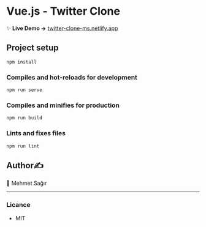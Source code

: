 # Vue.js - Twitter Clone
✨ **Live Demo ->** [twitter-clone-ms.netlify.app](https://twitter-clone-ms.netlify.app/)
## Project setup
```
npm install
```

### Compiles and hot-reloads for development
```
npm run serve
```

### Compiles and minifies for production
```
npm run build
```

### Lints and fixes files
```
npm run lint
```

## Author✍️
👤 Mehmet Sağır

___

### Licance
* MIT
